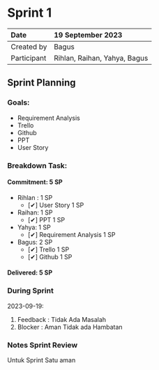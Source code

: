# Sprint 1


|Date|19 September 2023|
| :- | :- |
|Created by|Bagus|
|Participant|Rihlan, Raihan, Yahya, Bagus|
## Sprint Planning
### Goals:
- Requirement Analysis
- Trello
- Github
- PPT
- User Story

### Breakdown Task:
#### Commitment: 5 SP
- Rihlan : 1 SP
  - [✔] User Story 1 SP
- Raihan: 1 SP
  - [✔] PPT 1 SP
- Yahya: 1 SP
  - [✔] Requirement Analysis 1 SP
- Bagus: 2 SP
  - [✔] Trello 1 SP
  - [✔] Github 1 SP
        
#### Delivered:	 5 SP
### During Sprint
2023-09-19:

1. Feedback : Tidak Ada Masalah
2. Blocker : Aman Tidak ada Hambatan
### Notes Sprint Review
Untuk Sprint Satu aman


